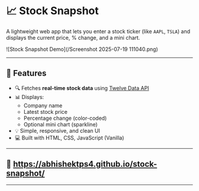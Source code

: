 # 📈 Stock Snapshot

A lightweight web app that lets you enter a stock ticker (like `AAPL`, `TSLA`) and displays the current price, % change, and a mini chart.

![Stock Snapshot Demo](/Screenshot 2025-07-19 111040.png) 

---

## 🔧 Features

- 🔍 Fetches **real-time stock data** using [Twelve Data API](https://twelvedata.com/)
- 📊 Displays:
  - Company name
  - Latest stock price
  - Percentage change (color-coded)
  - Optional mini chart (sparkline)
- 💡 Simple, responsive, and clean UI
- 💻 Built with HTML, CSS, JavaScript (Vanilla)

---

## 🚀 https://abhishektps4.github.io/stock-snapshot/


---

